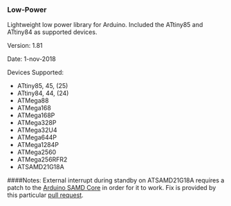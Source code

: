 ### Low-Power
Lightweight low power library for Arduino.
Included the ATtiny85 and ATtiny84 as supported devices.

Version: 1.81

Date: 1-nov-2018

Devices Supported:
* ATtiny85, 45, (25)
* ATtiny84, 44, (24)
* ATMega88
* ATMega168
* ATMega168P
* ATMega328P
* ATMega32U4
* ATMega644P
* ATMega1284P
* ATMega2560
* ATMega256RFR2
* ATSAMD21G18A

####Notes:
External interrupt during standby on ATSAMD21G18A requires a patch to the <a href="https://github.com/arduino/ArduinoCore-samd">Arduino SAMD Core</a> in order for it to work. Fix is provided by this particular <a href="https://github.com/arduino/ArduinoCore-samd/pull/90">pull request</a>.
